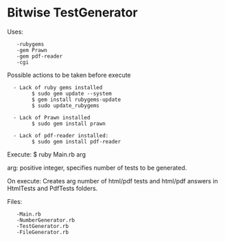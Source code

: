 Bitwise TestGenerator
=============

       
Uses: 

       -rubygems
       -gem Prawn
       -gem pdf-reader
       -cgi
       
Possible actions to be taken before execute

      - Lack of ruby gems installed 
            $ sudo gem update --system
            $ gem install rubygems-update
            $ sudo update_rubygems
            
      - Lack of Prawn installed
            $ sudo gem install prawn
            
      - Lack of pdf-reader installed:
            $ sudo gem install pdf-reader
            
Execute: $ ruby Main.rb arg

arg: positive integer, specifies number of tests to be generated.

On execute: Creates arg number of html/pdf tests and html/pdf answers in HtmlTests and PdfTests folders.

Files:        

       -Main.rb
       -NumberGenerator.rb
       -TestGenerator.rb
       -FileGenerator.rb
       
       



       

